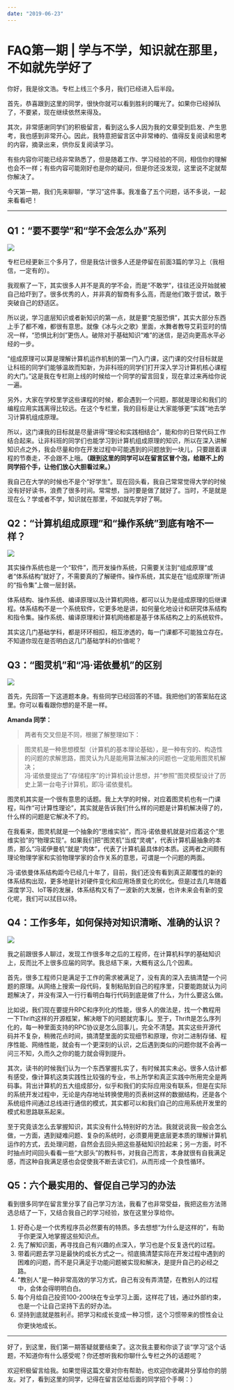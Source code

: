```yaml
---
date: "2019-06-23"
---  
```

      
# FAQ第一期 | 学与不学，知识就在那里，不如就先学好了
你好，我是徐文浩。专栏上线三个多月，我们已经进入后半段。

首先，恭喜跟到这里的同学，很快你就可以看到胜利的曙光了。如果你已经掉队了，不要紧，现在继续依然来得及。

其次，非常感谢同学们的积极留言，看到这么多人因为我的文章受到启发、产生思考，我也感到非常开心。因此，我特意把留言区中非常棒的、值得反复阅读和思考的内容，摘录出来，供你反复阅读学习。

有些内容你可能已经非常熟悉了，但是随着工作、学习经验的不同，相信你的理解也会不一样；有些内容可能刚好也是你的疑问，但是你还没发现，这里说不定就帮你解决了。

今天第一期，我们先来聊聊，“学习”这件事。我准备了五个问题，话不多说，一起来看看吧！

* * *

## Q1：“要不要学”和“学不会怎么办”系列

![](./httpsstatic001geekbangorgresourceimageeb86eba537e71418f1af3ddedcd7940f4386.jpeg)

专栏已经更新三个多月了，但是我估计很多人还是停留在前面3篇的学习上（我相信，一定有的）。

我观察了一下，其实很多人并不是真的学不会，而是“不敢学”，往往还没开始就被自己给吓到了。很多优秀的人，并非真的智商有多么高，而是他们敢于尝试，敢于突破自己的舒适区。

所以说，学习底层知识或者新知识的第一点，就是要“克服恐惧”，其实大部分东西上手了都不难，都很有意思。就像《冰与火之歌》里面，水舞者教导艾莉亚时的情况一样，“恐惧比利剑”更伤人。破除对于基础知识“难”的迷信，是迈向更高水平必经的一步。

<!-- [[[read_end]]] -->

“组成原理可以算是理解计算机运作机制的第一门入门课，这门课的交付目标就是让科班的同学们能够温故而知新，为非科班的同学们打开深入学习计算机核心课程的大门。”这是我在专栏刚上线的时候给一个同学的留言回复，现在拿过来再给你说一遍。

另外，大家在学校里学这些课程的时候，都会遇到一个问题，那就是理论和我们的编程应用实践离得比较远。在这个专栏里，我的目标是让大家能够更“实践”地去学习计算机组成原理。

所以，这门课我的目标就是尽量讲得“理论和实践相结合”，能和你的日常代码工作结合起来。让非科班的同学们也能学习到计算机组成原理的知识，所以在深入讲解知识点之外，我会尽量和你在开发过程中可能遇到的问题放到一块儿，只要跟着课程的节奏走，不会跟不上哦。**（跟到这里的同学可以在留言区冒个泡，给跟不上的同学招个手，让他们放心大胆看过来。）**

我自己在大学的时候也不是个“好学生”。现在回头看，我自己常常觉得大学的时候没有好好读书，浪费了很多时间。常常想，当时要是做了就好了。当时，不是就是现在么？学或者不学，知识就在那里，不如就先学好了啊。

## Q2：“计算机组成原理”和“操作系统”到底有啥不一样？

![](./httpsstatic001geekbangorgresourceimaged46bd4a64cf654218cf992c6cf621356ee6b.png)

其实操作系统也是一个“软件”，而开发操作系统，只需要关注到“组成原理”或者“体系结构”就好了，不需要真的了解硬件。操作系统，其实是在“组成原理”所讲的“指令集”上做一层封装。

体系结构、操作系统、编译原理以及计算机网络，都可以认为是组成原理的后继课程。体系结构不是一个系统软件，它更多地是讲，如何量化地设计和研究体系结构和指令集。操作系统、编译原理和计算机网络都是基于体系结构之上的系统软件。

其实这几门基础学科，都是环环相扣，相互渗透的，每一门课都不可能独立存在。不知道你现在是否明白这几门基础学科的价值呢？

## Q3：“图灵机”和“冯·诺依曼机”的区别

![](./httpsstatic001geekbangorgresourceimageceddce241278076f71c81a78812de51114dd.jpg)

首先，先回答一下这道题本身。有些同学已经回答的不错。我把他们的答案贴在这里。你可以看看跟你想的是不是一样。

**Amanda 同学：**

> 两者有交叉但是不同，根据了解整理如下：

> 图灵机是一种思想模型（计算机的基本理论基础），是一种有穷的、构造性的问题的求解思路，图灵认为凡是能用算法解决的问题也一定能用图灵机解决；  
> 冯·诺依曼提出了“存储程序”的计算机设计思想，并“参照”图灵模型设计了历史上第一台电子计算机，即冯·诺依曼机。

图灵机其实是一个很有意思的话题。我上大学的时候，对应着图灵机也有一门课程，叫作“可计算性理论”，其实就是告诉我们什么样的问题是计算机解决得了的，什么样的问题是它解决不了的。

在我看来，图灵机就是一个抽象的“思维实验”，而冯·诺依曼机就是对应着这个“思维实验”的“物理实现”。如果我们把“图灵机”当成“灵魂”，代表计算机最抽象的本质，那么“冯诺伊曼机”就是“肉体”，代表了计算机最具体的本质。这两者之间颇有理论物理学家和实验物理学家的合作关系的意思，可谓是一个问题的两面。

冯·诺依曼体系结构距今已经几十年了，目前，我们还没有看到真正颠覆性的新的体系结构出现，更多地是针对硬件变化和应用场景变化的优化。但是过去几年随着深度学习、IoT等的发展，体系结构又有了一波新的大发展，也许未来会有新的变化呢，我们可以拭目以待。

## Q4：工作多年，如何保持对知识清晰、准确的认识？

![](./httpsstatic001geekbangorgresourceimagefa05fafe82142456949c5e1e670efe102705.png)

我之前跟很多人聊过，发现工作很多年之后的工程师，在计算机科学的基础知识上，反而比不上很多应届的同学。我总结下来，大概有这么几个因素。

首先，很多工程师只是满足于工作的需求被满足了，没有真的深入去搞清楚一个问题的原理。从网络上搜索一段代码，复制粘贴到自己的程序里，只要能跑就认为问题解决了，并没有深入一行行看明白每行代码到底是做了什么，为什么要这么做。

比如说，我们现在要提升RPC和序列化的性能，很多人的做法是，找一个教程用一下Thrift这样的开源框架，解决眼下的问题就完事儿。至于，Thrift是怎么序列化的，每一种里面支持的RPC协议是怎么回事儿，完全不清楚。其实这些开源代码并不复杂，稍微花点时间，搞清楚里面的实现细节和原理，你对二进制存储、程序性能、网络性能，就会有一个更深刻的认识，之后遇到类似的问题你就不会再一问三不知，久而久之你的能力就会得到提升。

其次，读书的时候我们认为一个东西掌握扎实了，有时候其实未必。很多人估计都有感受，像计算机这类实践性比较强的专业，书上所学和真正实践中所用完全是两码事。背出计算机的五大组成部分，似乎和我们的实际应用没有联系，但是在实际的系统开发过程中，无论是内存地址转换使用的页表树这样的数据结构，还是各个系统组件间通过总线进行通信的模式，其实都可以和我们自己的应用系统开发里的模式和思路联系起来。

至于究竟该怎么去掌握知识，其实没有什么特别好的方法。我就说说我一般会怎么做，一方面，遇到疑难问题、复杂的系统时，必须要用更底层更本质的理解计算机运作的方式，去处理问题，自然会去回头把这些基础知识捡起来；另一方面，时不时抽点时间回头看看一些“大部头”的教科书，对我自己而言，本身就很有自我满足感，而这种自我满足感也会促使我不断去读它们，从而形成一个良性循环。

## Q5：六个最实用的、督促自己学习的办法

看到很多同学在留言里分享了自己学习方法，我看了也非常受益，我把这些方法筛选总结了一下，又结合我自己的学习经验，放在这里分享给你。

1.  好奇心是一个优秀程序员必然要有的特质。多去想想“为什么是这样的”，有助于你更深入地掌握这些知识点。
2.  先了解知识面，再寻找自己有兴趣的点深入，学习也是个反复迭代的过程。
3.  带着问题去学习是最快的成长方式之一。彻底搞清楚实际在开发过程中遇到的困难的问题，而不是只满足于功能问题被实现和解决，是提升自己的必经之路。
4.  “教别人”是一种非常高效的学习方式，自己有没有弄清楚，在教别人的过程中，会体会得明明白白。
5.  每个月给自己投资100-200块在专业学习上面，这样花了钱，通过外部约束，也是一个让自己坚持下去的好办法。
6.  坚持到底就是胜利✌️。把学习和成长变成一种习惯，这个习惯带来的惯性会让你更快地成长。

* * *

好了，到这里，我们第一期答疑就要结束了。这次我主要和你谈了谈“学习”这个话题，不知道你有什么感受呢？你还想听我和你聊什么专栏之外的话题呢？

欢迎积极留言给我。如果觉得这篇文章对你有帮助，也欢迎你收藏并分享给你的朋友。对了，看到这里的同学，记得在留言区给后面的同学招个手啊：）